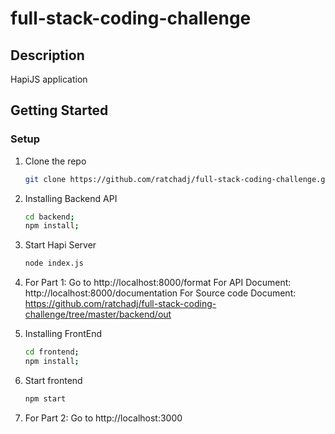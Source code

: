 # full-stack-coding-challenge
## Description
HapiJS application

## Getting Started

### Setup

1. Clone the repo
   ```sh
   git clone https://github.com/ratchadj/full-stack-coding-challenge.git
   ```
2. Installing Backend API
   ```sh
   cd backend;
   npm install;
   ```
3. Start Hapi Server
   ```sh
   node index.js 
   ```    
4. For Part 1: Go to http://localhost:8000/format
   For API Document: http://localhost:8000/documentation
   For Source code Document: https://github.com/ratchadj/full-stack-coding-challenge/tree/master/backend/out

5. Installing FrontEnd
   ```sh
   cd frontend;
   npm install;
   ```
6. Start frontend
   ```sh
   npm start
   ``` 
7. For Part 2: Go to http://localhost:3000